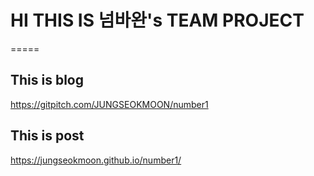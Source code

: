 # HI THIS IS 넘바완's TEAM PROJECT
=====

This is blog
------
https://gitpitch.com/JUNGSEOKMOON/number1

This is post
-------
https://jungseokmoon.github.io/number1/
